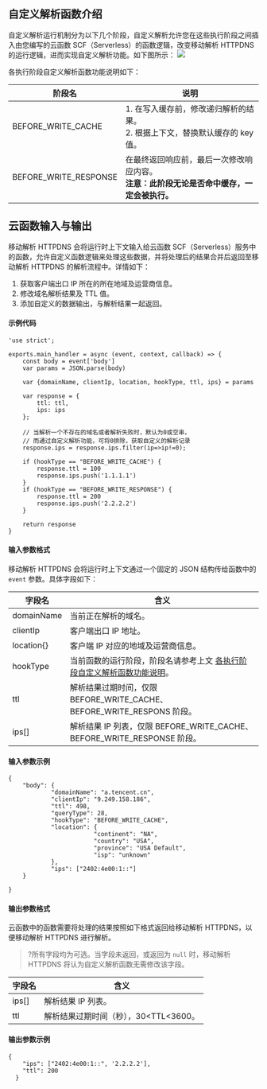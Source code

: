 
## 自定义解析函数介绍
自定义解析运行机制分为以下几个阶段，自定义解析允许您在这些执行阶段之间插入由您编写的云函数 SCF（Serverless）的函数逻辑，改变移动解析 HTTPDNS 的运行逻辑，进而实现自定义解析功能。如下图所示：
![](https://qcloudimg.tencent-cloud.cn/raw/64d6bc7a337bbf6f1dd5302d9d87c70b.png)

各执行阶段自定义解析函数功能说明如下：[](id:codestate)
<table>
<thead>
  <tr>
    <th>阶段名</th>
    <th>说明</th>
  </tr>
</thead>
<tbody>
  <tr>
    <td>BEFORE_WRITE_CACHE</td>
    <td>1. 在写入缓存前，修改递归解析的结果。<br>2. 根据上下文，替换默认缓存的 key 值。</td>
  </tr>
  <tr>
    <td>BEFORE_WRITE_RESPONSE</td>
    <td>在最终返回响应前，最后一次修改响应内容。<br><b>注意：此阶段无论是否命中缓存，一定会被执行。</b></td>
  </tr>
</tbody>
</table>

## 云函数输入与输出
移动解析 HTTPDNS 会将运行时上下文输入给云函数 SCF（Serverless）服务中的函数，允许自定义函数逻辑来处理这些数据，并将处理后的结果合并后返回至移动解析 HTTPDNS 的解析流程中。详情如下：
1. 获取客户端出口 IP 所在的所在地域及运营商信息。
2. 修改域名解析结果及 TTL 值。
3. 添加自定义的数据输出，与解析结果一起返回。

#### 示例代码
```
'use strict';

exports.main_handler = async (event, context, callback) => {
    const body = event['body']
    var params = JSON.parse(body)

    var {domainName, clientIp, location, hookType, ttl, ips} = params

    var response = {
        ttl: ttl,
        ips: ips
    };
    
    // 当解析一个不存在的域名或者解析失败时，默认为0或空串，
    // 而通过自定义解析功能，可将0排除，获取自定义的解析记录
    response.ips = response.ips.filter(ip=>ip!=0);
    
    if (hookType == "BEFORE_WRITE_CACHE") {
        response.ttl = 100
        response.ips.push('1.1.1.1')
    }
    if (hookType == "BEFORE_WRITE_RESPONSE") {
        response.ttl = 200
        response.ips.push('2.2.2.2')
    }

    return response
}
```

#### 输入参数格式
移动解析 HTTPDNS 会将运行时上下文通过一个固定的 JSON 结构传给函数中的 `event` 参数。具体字段如下：

<table>
<thead>
  <tr>
    <th>字段名</th>
    <th>含义</th>
  </tr>
</thead>
<tbody>
  <tr>
    <td>domainName</td>
    <td>当前正在解析的域名。</td>
  </tr>
  <tr>
    <td>clientIp</td>
    <td>客户端出口 IP 地址。</td>
  </tr>
  <tr>
    <td>location{}</td>
    <td>客户端 IP 对应的地域及运营商信息。</td>
  </tr>
  <tr>
    <td>hookType</td>
    <td>当前函数的运行阶段，阶段名请参考上文 <a href="#codestate">各执行阶段自定义解析函数功能说明</a>。</td>
  </tr>
	  <tr>
    <td>ttl</td>
    <td>解析结果过期时间，仅限 BEFORE_WRITE_CACHE、BEFORE_WRITE_RESPONS 阶段。</td>
  </tr>
  <tr>
    <td>ips[]</td>
    <td>解析结果 IP 列表，仅限 BEFORE_WRITE_CACHE、BEFORE_WRITE_RESPONSE 阶段。</td>
  </tr>
</tbody>
</table>

#### 输入参数示例
```
{
	"body": {
			"domainName": "a.tencent.cn",
			"clientIp": "9.249.158.186",
			"ttl": 498,
			"queryType": 28,
			"hookType": "BEFORE_WRITE_CACHE",
			"location": {
						"continent": "NA",
						"country": "USA",
						"province": "USA Default",
						"isp": "unknown"
			},
			"ips": ["2402:4e00:1::"]
	}
        
}
```

#### 输出参数格式
云函数中的函数需要将处理的结果按照如下格式返回给移动解析 HTTPDNS，以便移动解析 HTTPDNS 进行解析。
>?所有字段均为可选。当字段未返回，或返回为 `null` 时，移动解析 HTTPDNS 将认为自定义解析函数无需修改该字段。

<table>
<thead>
  <tr>
    <th>字段名</th>
    <th>含义</th>
  </tr>
</thead>
<tbody>
  <tr>
    <td>ips[]</td>
    <td>解析结果 IP 列表。</td>
  </tr>
  <tr>
    <td>ttl</td>
    <td>解析结果过期时间（秒），30&lt;TTL&lt;3600。</td>
  </tr>

</tbody>
</table>


#### 输出参数示例
```
{
    "ips": ["2402:4e00:1::", '2.2.2.2'],
    "ttl": 200
  }
```

